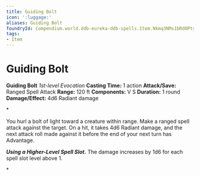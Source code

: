 ```yaml
---
title: Guiding Bolt
icon: ':luggage:'
aliases: Guiding Bolt
foundryId: Compendium.world.ddb-eureka-ddb-spells.Item.Nkmq3NMs1bRdOPty
tags:
- Item
---
```


# Guiding Bolt

**Guiding Bolt**
_1st-level Evocation_
**Casting Time:** 1 action
**Attack/Save:** Ranged Spell Attack
**Range:** 120 ft
**Components:** V S
**Duration:** 1 round
**Damage/Effect:** 4d6 Radiant damage

*<p>You hurl a bolt of light toward a creature within range. Make a ranged spell attack against the target. On a hit, it takes 4d6 Radiant damage, and the next attack roll made against it before the end of your next turn has Advantage.

***Using a Higher-Level Spell Slot.*** The damage increases by 1d6 for each spell slot level above 1.</p>*